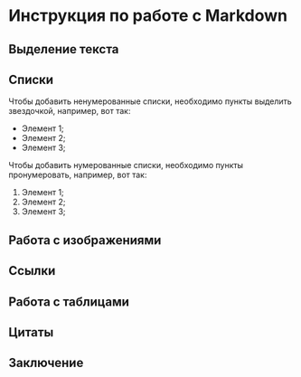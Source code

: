 # Инструкция по работе с Markdown

## Выделение текста

## Списки

Чтобы добавить ненумерованные списки, необходимо пункты выделить звездочкой, например, вот так:

* Элемент 1;
* Элемент 2;
* Элемент 3;

Чтобы добавить нумерованные списки, необходимо пункты пронумеровать, например, вот так:

1. Элемент 1;
2. Элемент 2;
3. Элемент 3;

## Работа с изображениями

## Ссылки

## Работа с таблицами

## Цитаты

## Заключение
